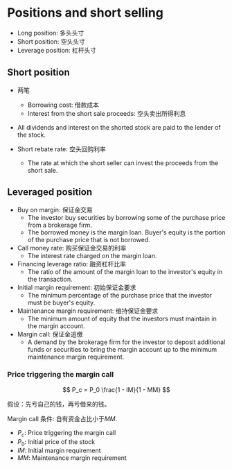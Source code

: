 # Positions and short selling

- Long position: 多头头寸
- Short position: 空头头寸
- Leverage position: 杠杆头寸

## Short position

- 两笔
  - Borrowing cost: 借款成本
  - Interest from the short sale proceeds: 空头卖出所得利息
  
- All dividends and interest on the shorted stock are paid to the lender of the stock.

- Short rebate rate: 空头回购利率
  - The rate at which the short seller can invest the proceeds from the short sale.

## Leveraged position

- Buy on margin: 保证金交易
  - The investor buy securities by borrowing some of the purchase price from a brokerage firm.
  - The borrowed money is the margin loan. Buyer's equity is the portion of the purchase price that is not borrowed.
- Call money rate: 购买保证金交易的利率
  - The interest rate charged on the margin loan.
- Financing leverage ratio: 融资杠杆比率
  - The ratio of the amount of the margin loan to the investor's equity in the transaction.
- Initial margin requirement: 初始保证金要求
  - The minimum percentage of the purchase price that the investor must be buyer's equity.
- Maintenance margin requirement: 维持保证金要求
  - The minimum amount of equity that the investors must maintain in the margin account.
- Margin call: 保证金追缴
  - A demand by the brokerage firm for the investor to deposit additional funds or securities to bring the margin account up to the minimum maintenance margin requirement.

### Price triggering the margin call

$$
P_c = P_0 \frac{1 - IM}{1 - MM}
$$

假设：先亏自己的钱，再亏借来的钱。

Margin call 条件: 自有资金占比小于$MM$.

- $P_c$: Price triggering the margin call
- $P_0$: Initial price of the stock
- $IM$: Initial margin requirement
- $MM$: Maintenance margin requirement
